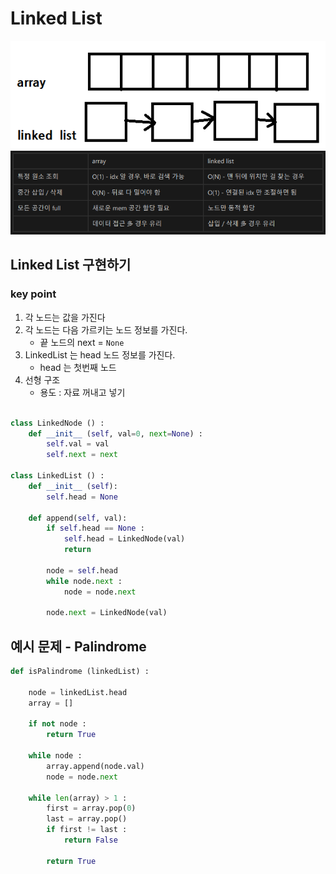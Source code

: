 # Linked List

![img_2.png](img_2.png)
![img_1.png](img_1.png)

## Linked List 구현하기
### key point
1. 각 노드는 값을 가진다
2. 각 노드는 다음 가르키는 노드 정보를 가진다.
   - 끝 노드의 next = `None`
3. LinkedList 는 head 노드 정보를 가진다.
   - head 는 첫번째 노드
4. 선형 구조
   - 용도 : 자료 꺼내고 넣기

```python

class LinkedNode () :
    def __init__ (self, val=0, next=None) :
        self.val = val
        self.next = next

class LinkedList () :
    def __init__ (self):
        self.head = None
        
    def append(self, val):
        if self.head == None :
            self.head = LinkedNode(val)
            return 
        
        node = self.head
        while node.next :
            node = node.next
            
        node.next = LinkedNode(val)

```



## 예시 문제 - Palindrome
```python
def isPalindrome (linkedList) :

    node = linkedList.head
    array = []

    if not node :
        return True

    while node :
        array.append(node.val)
        node = node.next

    while len(array) > 1 :
        first = array.pop(0)
        last = array.pop()
        if first != last :
            return False

        return True

```